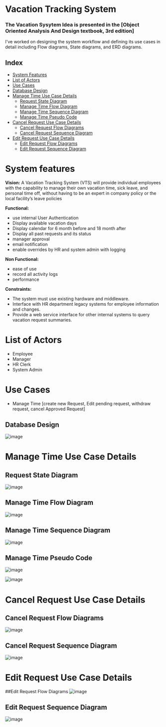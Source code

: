 # Vacation Tracking System
### The Vacation Sysytem Idea is presented in the [Object Oriented Analysis And Design textbook, 3rd edition]
I've  worked on designing the system workflow and defining its use cases in detail including Flow diagrams, State diagrams, and ERD diagrams.
## Index
- [System Features](#system-features)
- [List of Actors](#Actors)
- [Use Cases](#use-cases)
- [Database Design](#database-design-for-the-system)
- [Manage Time Use Case Details](#manage-time-use-case)
   - [Request State Diagram](#request-state-diagram)
   - [Manage Time Flow Diagram](#Manage-Time-flow-diagrams)
   - [Manage Time Sequence Diagram ](#Manage-Time-sequence-diagram)
   - [Manage Time Pseudo Code](#Manage-Time-psuedo-code)
- [Cancel Request Use Case Details](#Cancel-request-use-case)
   - [Cancel Request Flow Diagrams](#Cancel-request-flow-diagrams)
   - [Cancel Request Sequence Diagram](#Cancel-request-sequence-diagram)
- [Edit Request Use Case Details](#Edit-request-use-case)
   - [Edit Request Flow Diagrams](#Edit-request-flow-diagrams)
   - [Edit Request Sequence Diagram](#Edit-request-sequence-diagram)


# System features
**Vision:**
A Vacation Tracking System (VTS) will provide individual employees with the
capability to manage their own vacation time, sick leave, and personal time off,
without having to be an expert in company policy or the local facility’s leave
policies



**Functional:**
- use internal User Authentication 
- Display available vacation days
- Display calendar for 6 month before and 18 month after 
- Display all past requests and its status
- manager approval
- email notification 
- enable overrides by HR and system admin with logging



**Non Functional:**
- ease of use 
- record all activity logs
- performance 


**Constraints:**
- The system must use existing hardware and middleware. 
- Interface with HR department legacy systems for employee information and changes.
- Provide a web service interface for other internal systems to query vacation request summaries.

# List of Actors
- Employee
- Manager 
- HR Clerk 
- System Admin

# Use Cases
-  Manage Time [create new Request, Edit pending request, withdraw request, cancel Approved Request]
  
  
## Database Design
![image](https://github.com/AboubakrNasef/Vacation-Tracking-System/assets/105270767/c5c256e7-0701-485a-a632-9a50538d4d2c)


# Manage Time Use Case Details
  ## Request State Diagram
  ![image](https://github.com/AboubakrNasef/Vacation-Tracking-System/assets/105270767/fa1bfdc6-c286-44d7-8140-00b809bb0ca2)

  ## Manage Time Flow Diagram
![image](https://github.com/AboubakrNasef/Vacation-Tracking-System/assets/105270767/0c93e123-eca1-487b-9381-995c45b9d4ba)


   ## Manage Time Sequence Diagram 
![image](https://github.com/AboubakrNasef/Vacation-Tracking-System/assets/105270767/53f8a727-d608-4ed2-8013-54e2cd7dea16)

   ## Manage Time Pseudo Code
![image](https://github.com/AboubakrNasef/Vacation-Tracking-System/assets/105270767/77a59158-e26a-45f1-b901-2351edb20288)

![image](https://github.com/AboubakrNasef/Vacation-Tracking-System/assets/105270767/fd50016d-2a6c-4d1c-9840-ca6b7795e4e2)



# Cancel Request Use Case Details

  ## Cancel Request Flow Diagrams
  ![image](https://github.com/AboubakrNasef/Vacation-Tracking-System/assets/105270767/e403260d-4554-44da-bd13-28c73def018c)
  ## Cancel Request Sequence Diagram
  ![image](https://github.com/AboubakrNasef/Vacation-Tracking-System/assets/105270767/efc0299e-794e-4fea-9f8d-ec8880a2e7f7)

# Edit Request Use Case Details
  ##Edit Request Flow Diagrams
  ![image](https://github.com/AboubakrNasef/Vacation-Tracking-System/assets/105270767/1634511f-d61b-4842-bbec-c99fca196748)

 ## Edit Request Sequence Diagram
 ![image](https://github.com/AboubakrNasef/Vacation-Tracking-System/assets/105270767/123a698a-433c-4f95-becc-dfcee66406da)

